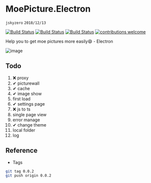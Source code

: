 # MoePicture.Electron
`jskyzero` `2018/12/13`

[![Build Status](https://app.travis-ci.com/jskyzero/MoePicture.Electron.svg?branch=master)](https://app.travis-ci.com/jskyzero/MoePicture.Electron)
[![Build Status](https://ci.appveyor.com/api/projects/status/github/jskyzero/MoePicture.Electron?svg=true)](https://ci.appveyor.com/project/jskyzero/moepicture-electron-s6yn4)
[![Build Status](https://jskyzero.visualstudio.com/MoePicture.Electron/_apis/build/status/MoePicture.Electron-CI?branchName=master)](https://jskyzero.visualstudio.com/MoePicture.Electron/_build/latest?definitionId=5&branchName=master)
[![contributions welcome](https://img.shields.io/badge/contributions-welcome-brightgreen.svg?style=flat)](https://github.com/Sushiscript/sushiscrip/issues)


Help you to get moe pictures more easily😄 - Electron

![image](https://user-images.githubusercontent.com/20439262/53457288-c7887a80-3a6c-11e9-8b12-be5dfe4d4a79.png)


## Todo

1. ❌ proxy
2. ✔ picturewall
3. ✔ cache
4. ✔ image show
5. first load
6. ✔ settings page
7. ❌ js to ts
8. single page view
9. error manage
10. ✔ change theme
11. local folder
12. log


## Reference

+ Tags

```Bash
git tag 0.0.2
git push origin 0.0.2
```
